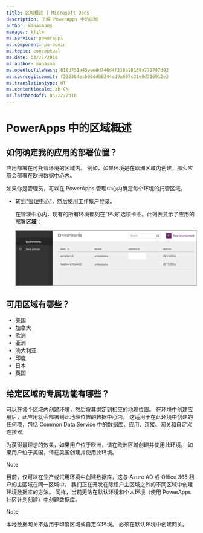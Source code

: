 ```yaml
---
title: 区域概述 | Microsoft Docs
description: 了解 PowerApps 中的区域
author: manasmams
manager: kfile
ms.service: powerapps
ms.component: pa-admin
ms.topic: conceptual
ms.date: 03/21/2018
ms.author: manasma
ms.openlocfilehash: 818d751a45eee6d746d4f318a98169a771787d92
ms.sourcegitcommit: f236364ecb06dd86244cd9a607c31e0d716912e2
ms.translationtype: HT
ms.contentlocale: zh-CN
ms.lasthandoff: 05/22/2018
---
```

# <a name="regions-overview-in-powerapps"></a>PowerApps 中的区域概述
## <a name="how-do-i-find-out-where-my-app-is-deployed"></a>如何确定我的应用的部署位置？
应用部署在可托管环境的区域内。 例如，如果环境是在欧洲区域内创建，那么应用会部署在欧洲数据中心内。

如果你是管理员，可以在 PowerApps 管理中心内确定每个环境的托管区域。

* 转到[“管理中心”](https://admin.powerapps.com)，然后使用工作帐户登录。
  
    在管理中心内，现有的所有环境都列在“环境”选项卡中。此列表显示了应用的部署**区域**：
  
   ![“环境”选项卡](./media/regions-overview/environment-list.png)

## <a name="what-regions-are-available"></a>可用区域有哪些？
* 美国
* 加拿大
* 欧洲
* 亚洲
* 澳大利亚
* 印度
* 日本
* 英国

## <a name="what-features-are-specific-to-a-given-region"></a>给定区域的专属功能有哪些？
可以在各个区域内创建环境，然后将其绑定到相应的地理位置。 在环境中创建应用后，此应用就会部署到此地理位置的数据中心内。 这适用于在此环境中创建的任何项，包括 Common Data Service 中的数据库、应用、连接、网关和自定义连接器。

为获得最理想的效果，如果用户位于欧洲，请在欧洲区域创建并使用此环境。 如果用户位于美国，请在美国创建并使用此环境。

> [!NOTE]
> 目前，仅可以在生产或试用环境中创建数据库，这与 Azure AD 或 Office 365 租户的主区域在同一区域中。 我们正在开发在除租户主区域之外的不同区域中创建环境数据库的方法。 同样，当前无法在默认环境和个人环境（使用 PowerApps 社区计划创建）中创建数据库。

> [!NOTE]
> 本地数据网关不适用于印度区域或自定义环境。 必须在默认环境中创建网关。

